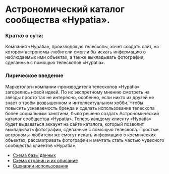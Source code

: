 # Астрономический каталог сообщества «Hypatia».

### Кратко о сути:
Компания «Hypatia», производящая телескопы, хочет создать сайт, на котором астрономы-любители смогли бы искать информацию
о наблюдаемых ими объектах, а также выкладывать фотографии, сделанные с помощью телескопов «Hypatia».

### Лирическое введение
Маркетологи компании-производителя телескопов «Hypatia» загорелись новой идеей. По их экспретному мнению смотреть на звёзды
просто так не интересно, особенно, если никто из друзей не знает о твоём возвышенном и интеллектуальном хобби.
Чтобы повысить узнаваемость бренда и сделать использование телескопа более социальным занятием, было решено создать
Астрономический каталог сообщества «Hypatia».
Теперь каждому клиенту «Hypatia» будет выдаваться аккаунт на сайте каталога, который позволит выкладывать фотографии,
сделанные с помощью телескопа. Простые астрономы-любители же смогут искать информацию о космических объектах,
рассматривать фотографии и мечтать стать частью чудесного сообщества клиентов «Hypatia».

* [Схема базы данных](info/scheme.md)
* [Схема страниц и их описание](info/pages.md)
* [Сценарии использования](info/scenarios.md)